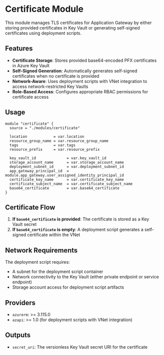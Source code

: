 # Certificate Module

This module manages TLS certificates for Application Gateway by either storing provided certificates in Key Vault or generating self-signed certificates using deployment scripts.

## Features

- **Certificate Storage**: Stores provided base64-encoded PFX certificates in Azure Key Vault
- **Self-Signed Generation**: Automatically generates self-signed certificates when no certificate is provided
- **Network-Aware**: Uses deployment scripts with VNet integration to access network-restricted Key Vaults
- **Role-Based Access**: Configures appropriate RBAC permissions for certificate access

## Usage

```hcl
module "certificate" {
  source = "./modules/certificate"

  location            = var.location
  resource_group_name = var.resource_group_name
  tags                = var.tags
  resource_prefix     = var.resource_prefix

  key_vault_id              = var.key_vault_id
  storage_account_name      = var.storage_account_name
  deployment_subnet_id      = var.deployment_subnet_id
  app_gateway_principal_id  = module.app_gateway.user_assigned_identity_principal_id
  certificate_key_name      = var.certificate_key_name
  certificate_subject_name  = var.certificate_subject_name
  base64_certificate        = var.base64_certificate
}
```

## Certificate Flow

1. **If `base64_certificate` is provided**: The certificate is stored as a Key Vault secret
2. **If `base64_certificate` is empty**: A deployment script generates a self-signed certificate within the VNet

## Network Requirements

The deployment script requires:
- A subnet for the deployment script container
- Network connectivity to the Key Vault (either private endpoint or service endpoint)
- Storage account access for deployment script artifacts

## Providers

- `azurerm`: >= 3.115.0
- `azapi`: >= 1.0 (for deployment scripts with VNet integration)

## Outputs

- `secret_uri`: The versionless Key Vault secret URI for the certificate
